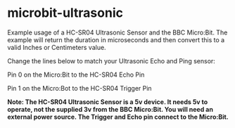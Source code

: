 # microbit-ultrasonic
Example usage of a HC-SR04 Ultrasonic Sensor and the BBC Micro:Bit. The example will return the duration in microseconds and then convert this to a valid Inches or Centimeters value.

Change the lines below to match your Ultrasonic Echo and Ping sensor:

Pin 0 on the Micro:Bit to the HC-SR04 Echo Pin

Pin 1 on the Micro:Bot to the HC-SR04 Trigger Pin

**Note: The HC-SR04 Ultrasonic Sensor is a 5v device. It needs 5v to operate, not the supplied 3v from the BBC Micro:Bit. You will need an external power source. The Trigger and Echo pin connect to the Micro:Bit.**
